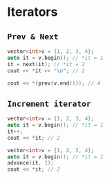 # Iterators
## `Prev & Next`
```cpp
vector<int>v = {1, 2, 3, 4};
auto it = v.begin(); // *it = 1
it = next(it); // *it = 2
cout << *it << "\n"; // 2

cout << *(prev(v.end())); // 4

```

## `Increment iterator`
```cpp
vector<int>v = {1, 2, 3, 4};
auto it = v.begin(); // *it = 1
it++;
cout << *it; // 2
```
```cpp
vector<int>v = {1, 2, 3, 4};
auto it = v.begin(); // *it = 1
advance(it, 1);
cout << *it; // 2
```
